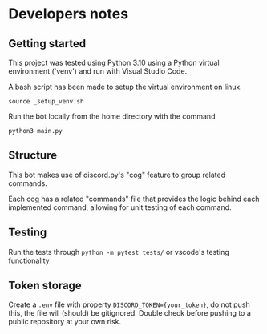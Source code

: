 # Developers notes

## Getting started
This project was tested using Python 3.10 using a Python virtual environment ('venv') and run with Visual Studio Code. 

A bash script has been made to setup the virtual environment on linux. 
```
source _setup_venv.sh
```

Run the bot locally from the home directory with the command
```
python3 main.py
```

## Structure
This bot makes use of discord.py's "cog" feature to group related commands. 

Each cog has a related "commands" file that provides the logic behind each implemented command, allowing for unit testing of each command.

## Testing
Run the tests through `python -m pytest tests/` or vscode's testing functionality

## Token storage
Create a `.env` file with property `DISCORD_TOKEN={your_token}`, do not push this, the file will (should) be gitignored. Double check before pushing to a public repository at your own risk.